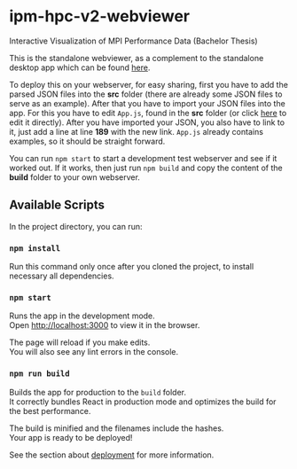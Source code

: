 # ipm-hpc-v2-webviewer

Interactive Visualization of MPI Performance Data (Bachelor Thesis)

This is the standalone webviewer, as a complement to the standalone desktop app which can be found [here](https://github.com/raptox/ipm-hpc-v2).

To deploy this on your webserver, for easy sharing, first you have to add the parsed JSON files into the **src** folder (there are already some JSON files to serve as an example). After that you have to import your JSON files into the app. For this you have to edit `App.js`, found in the **src** folder (or click [here](https://github.com/raptox/ipm-hpc-v2-webviewer/blob/master/src/App.js) to edit it directly). After you have imported your JSON, you also have to link to it, just add a line at line **189** with the new link. `App.js` already contains examples, so it should be straight forward.

You can run `npm start` to start a development test webserver and see if it worked out. If it works, then just run `npm build` and copy the content of the **build** folder to your own webserver.

## Available Scripts

In the project directory, you can run:

### `npm install`

Run this command only once after you cloned the project, to install necessary all dependencies.

### `npm start`

Runs the app in the development mode.<br>
Open [http://localhost:3000](http://localhost:3000) to view it in the browser.

The page will reload if you make edits.<br>
You will also see any lint errors in the console.

### `npm run build`

Builds the app for production to the `build` folder.<br>
It correctly bundles React in production mode and optimizes the build for the best performance.

The build is minified and the filenames include the hashes.<br>
Your app is ready to be deployed!

See the section about [deployment](https://facebook.github.io/create-react-app/docs/deployment) for more information.
